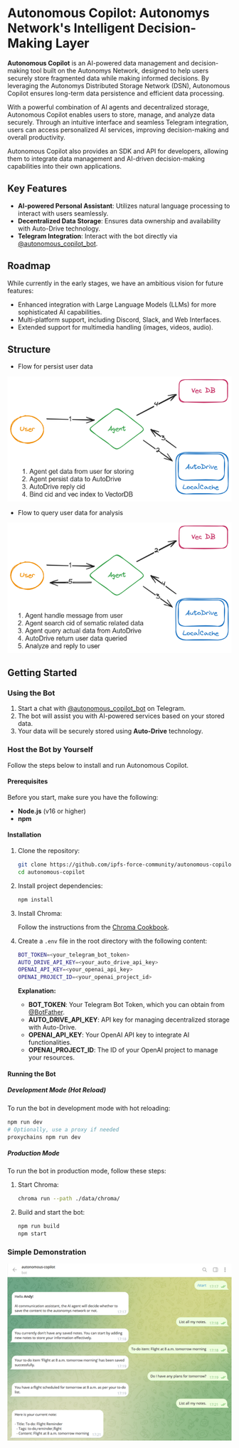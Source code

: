# **Autonomous Copilot: Autonomys Network's Intelligent Decision-Making Layer**

**Autonomous Copilot** is an AI-powered data management and decision-making tool built on the Autonomys Network, designed to help users securely store fragmented data while making informed decisions. By leveraging the Autonomys Distributed Storage Network (DSN), Autonomous Copilot ensures long-term data persistence and efficient data processing.

With a powerful combination of AI agents and decentralized storage, Autonomous Copilot enables users to store, manage, and analyze data securely. Through an intuitive interface and seamless Telegram integration, users can access personalized AI services, improving decision-making and overall productivity.

Autonomous Copilot also provides an SDK and API for developers, allowing them to integrate data management and AI-driven decision-making capabilities into their own applications.

## Key Features

- **AI-powered Personal Assistant**: Utilizes natural language processing to interact with users seamlessly.
- **Decentralized Data Storage**: Ensures data ownership and availability with Auto-Drive technology.
- **Telegram Integration**: Interact with the bot directly via [@autonomous_copilot_bot](https://t.me/autonomous_copilot_bot).

## Roadmap

While currently in the early stages, we have an ambitious vision for future features:

- Enhanced integration with Large Language Models (LLMs) for more sophisticated AI capabilities.
- Multi-platform support, including Discord, Slack, and Web Interfaces.
- Extended support for multimedia handling (images, videos, audio).

## Structure

- Flow for persist user data

![persist data](./doc/images/store.png)

- Flow to query user data for analysis

![query data](./doc/images/query.png)

## Getting Started

### Using the Bot

1. Start a chat with [@autonomous_copilot_bot](https://t.me/autonomous_copilot_bot) on Telegram.
2. The bot will assist you with AI-powered services based on your stored data.
3. Your data will be securely stored using **Auto-Drive** technology.

### Host the Bot by Yourself

Follow the steps below to install and run Autonomous Copilot.

#### Prerequisites

Before you start, make sure you have the following:

- **Node.js** (v16 or higher)
- **npm**

#### Installation

1. Clone the repository:

   ```bash
   git clone https://github.com/ipfs-force-community/autonomous-copilot
   cd autonomous-copilot
   ```

2. Install project dependencies:

   ```bash
   npm install
   ```

3. Install Chroma:

   Follow the instructions from the [Chroma Cookbook](https://cookbook.chromadb.dev/core/install/).

4. Create a `.env` file in the root directory with the following content:

   ```bash
   BOT_TOKEN=<your_telegram_bot_token>
   AUTO_DRIVE_API_KEY=<your_auto_drive_api_key>
   OPENAI_API_KEY=<your_openai_api_key>
   OPENAI_PROJECT_ID=<your_openai_project_id>
   ```

   **Explanation:**

   - **BOT_TOKEN**: Your Telegram Bot Token, which you can obtain from [@BotFather](https://t.me/BotFather).
   - **AUTO_DRIVE_API_KEY**: API key for managing decentralized storage with Auto-Drive.
   - **OPENAI_API_KEY**: Your OpenAI API key to integrate AI functionalities.
   - **OPENAI_PROJECT_ID**: The ID of your OpenAI project to manage your resources.

#### Running the Bot

##### Development Mode (Hot Reload)

To run the bot in development mode with hot reloading:

```bash
npm run dev
# Optionally, use a proxy if needed
proxychains npm run dev
```

##### Production Mode

To run the bot in production mode, follow these steps:

1. Start Chroma:

   ```bash
   chroma run --path ./data/chroma/
   ```

2. Build and start the bot:

   ```bash
   npm run build
   npm start
   ```

### Simple Demonstration

![demonstration](./doc/images/demo.png)
